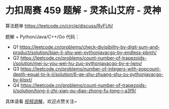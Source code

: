 # 力扣周赛 459 题解 - 灵茶山艾府 - 灵神

算法题单 https://leetcode.cn/circle/discuss/RvFUtj/

题解 + Python/Java/C++/Go 代码：
- Q1 https://leetcode.cn/problems/check-divisibility-by-digit-sum-and-product/solution/bian-li-shu-wei-pythonjavacgo-by-endless-pbmh/
- Q2 https://leetcode.cn/problems/count-number-of-trapezoids-i/solution/mei-ju-you-wei-hu-zuo-pythonjavacgo-by-e-lwnv/
- Q3 https://leetcode.cn/problems/number-of-integers-with-popcount-depth-equal-to-k-ii/solution/6-ge-shu-zhuang-shu-zu-pythonjavacgo-by-klqxt/
- Q4 https://leetcode.cn/problems/count-number-of-trapezoids-ii/solution/tong-ji-zhi-xian-qu-diao-zhong-fu-tong-j-a3f9/

具体请看 [视频讲解](https://www.bilibili.com/video/BV1tbg8z3EaP/)，欢迎点赞关注~
